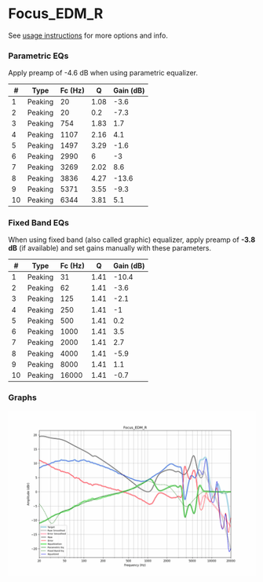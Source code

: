 # Focus_EDM_R
See [usage instructions](https://github.com/jaakkopasanen/AutoEq#usage) for more options and info.

### Parametric EQs
Apply preamp of -4.6 dB when using parametric equalizer.

|   # | Type    |   Fc (Hz) |    Q |   Gain (dB) |
|-----|---------|-----------|------|-------------|
|   1 | Peaking |        20 | 1.08 |        -3.6 |
|   2 | Peaking |        20 | 0.2  |        -7.3 |
|   3 | Peaking |       754 | 1.83 |         1.7 |
|   4 | Peaking |      1107 | 2.16 |         4.1 |
|   5 | Peaking |      1497 | 3.29 |        -1.6 |
|   6 | Peaking |      2990 | 6    |        -3   |
|   7 | Peaking |      3269 | 2.02 |         8.6 |
|   8 | Peaking |      3836 | 4.27 |       -13.6 |
|   9 | Peaking |      5371 | 3.55 |        -9.3 |
|  10 | Peaking |      6344 | 3.81 |         5.1 |

### Fixed Band EQs
When using fixed band (also called graphic) equalizer, apply preamp of **-3.8 dB** (if available) and set gains manually with these parameters.

|   # | Type    |   Fc (Hz) |    Q |   Gain (dB) |
|-----|---------|-----------|------|-------------|
|   1 | Peaking |        31 | 1.41 |       -10.4 |
|   2 | Peaking |        62 | 1.41 |        -3.6 |
|   3 | Peaking |       125 | 1.41 |        -2.1 |
|   4 | Peaking |       250 | 1.41 |        -1   |
|   5 | Peaking |       500 | 1.41 |         0.2 |
|   6 | Peaking |      1000 | 1.41 |         3.5 |
|   7 | Peaking |      2000 | 1.41 |         2.7 |
|   8 | Peaking |      4000 | 1.41 |        -5.9 |
|   9 | Peaking |      8000 | 1.41 |         1.1 |
|  10 | Peaking |     16000 | 1.41 |        -0.7 |

### Graphs
![](./Focus_EDM_R.png)
